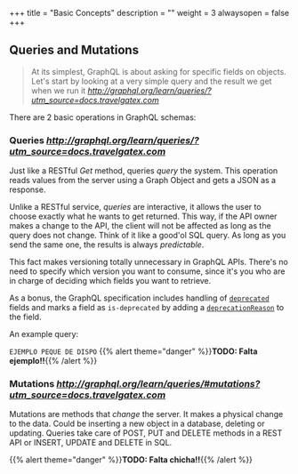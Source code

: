 +++
title = "Basic Concepts"
description = ""
weight = 3
alwaysopen = false
+++

## Queries and Mutations

> At its simplest, GraphQL is about asking for specific fields on objects. Let's start by looking at a very simple query and the result we get when we run it <cite>http://graphql.org/learn/queries/?utm_source=docs.travelgatex.com</cite>
 
 
There are 2 basic operations in GraphQL schemas:

### Queries <cite>http://graphql.org/learn/queries/?utm_source=docs.travelgatex.com</cite>

Just like a RESTful _Get_ method, queries _query_ the system. This operation reads values from the server using a Graph Object and gets a JSON as a response.

Unlike a RESTful service, _queries_ are interactive, it allows the user to choose exactly what he wants to get returned. This way, if the API owner makes a change to the API, the client will not be affected as long as the query does not change. Think of it like a good'ol SQL query. As long as you send the same one, the results is always _predictable_.

This fact makes versioning totally unnecessary in GraphQL APIs. There's no need to specify which version you want to consume, since it's you who are in charge of deciding which fields you want to retrieve. 

As a bonus, the GraphQL specification includes handling of [`deprecated`](http://facebook.github.io/graphql/October2016/#sec-Object-Field-deprecation?utm_source=docs.travelgatex.com) fields and marks a field as `is-deprecated` by adding a [`deprecationReason`](http://graphql.org/graphql-js/type/#graphqlobjecttype?utm_source=docs.travelgatex.com) to the field.

An example query:

`EJEMPLO PEQUE DE DISPO`
{{% alert theme="danger" %}}**TODO: Falta ejemplo!!**{{% /alert %}}

### Mutations <cite>http://graphql.org/learn/queries/#mutations?utm_source=docs.travelgatex.com</cite>

Mutations are methods that _change_ the server. It makes a physical change to the data. Could be inserting a new object in a database, deleting or updating. Queries take care of POST, PUT and DELETE methods in a REST API or INSERT, UPDATE and DELETE in SQL.

{{% alert theme="danger" %}}**TODO: Falta chicha!!**{{% /alert %}}

